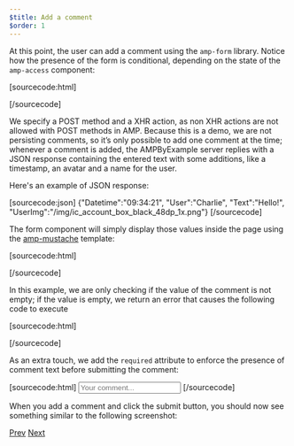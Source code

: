```yaml
---
$title: Add a comment
$order: 1
---
```


<amp-img src="/static/img/comment.png" alt="Add comment" height="325" width="300"></amp-img>

At this point, the user can add a comment using the `amp-form` library. Notice how the presence of the form is conditional, depending on the state of the `amp-access` component:

[sourcecode:html]
<form amp-access="loggedIn" amp-access-hide method="post" action-xhr="<%host%>/samples_templates/comment_section/submit-comment-xhr" target="_top">
[/sourcecode]

We specify a POST method and a XHR action, as non XHR actions are not allowed with POST methods in AMP.
Because this is a demo, we are not persisting comments, so it’s only possible to add one comment at the time; whenever a comment is added, the AMPByExample server replies with a JSON response containing the entered text with some additions, like a timestamp, an avatar and a name for the user.

Here's an example of JSON response:

[sourcecode:json]
{"Datetime":"09:34:21",
"User":"Charlie",
"Text":"Hello!",
"UserImg":"/img/ic_account_box_black_48dp_1x.png"}
[/sourcecode]

The form component will simply display those values inside the page using the [amp-mustache](/docs/reference/components/amp-mustache) template:

[sourcecode:html]
<div submit-success>
  <template type="amp-mustache">
    <div class="comment-user">
      <amp-img width="44" class="user-avatar" height="44" alt="user" src="{{UserImg}}"></amp-img>
      <div class="card comment">
        <p><span class="user">{% raw %}{{User}}{% endraw %}</span><span class="date">{% raw %}{{Datetime}}{% endraw %}</span></p>
        <p>{% raw %}{{Text}}{% endraw %}</p>
      </div>
    </div>
  </template>
</div>
[/sourcecode]

In this example, we are only checking if the value of the comment is not empty; if the value is empty, we return an error that causes the following code to execute

[sourcecode:html]
<div submit-error>
  <template type="amp-mustache">
    Error! Looks like something went wrong with your comment, please try to submit it again.
  </template>
</div>
[/sourcecode]

As an extra touch, we add the `required` attribute to enforce the presence of comment text before submitting the comment:

<amp-img src="/static/img/enforce-comment.png" alt="Enforce comment" height="325" width="300"></amp-img>

[sourcecode:html]
<input type="text" class="data-input" name="text" placeholder="Your comment..." required>
[/sourcecode]

When you add a comment and click the submit button, you should now see something similar to the following screenshot:

<amp-img src="/static/img/logout-button.png" alt="Comment added" height="352" width="300"></amp-img>

<div class="prev-next-buttons">
  <a class="button prev-button" href="/docs/interaction_dynamic/login_requiring/login.html"><span class="arrow-prev">Prev</span></a>
  <a class="button next-button" href="/docs/interaction_dynamic/login_requiring/logout.html"><span class="arrow-next">Next</span></a>
</div>
